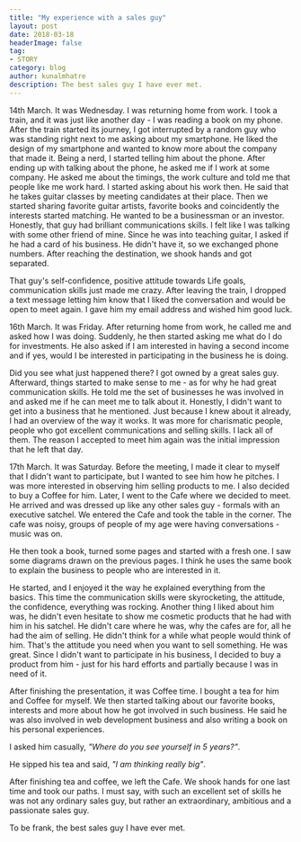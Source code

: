 ```yaml
---
title: "My experience with a sales guy"
layout: post
date: 2018-03-18
headerImage: false
tag:
- STORY
category: blog
author: kunalmhatre
description: The best sales guy I have ever met.
---
```


14th March. It was Wednesday. I was returning home from work. I took a train, and it was just like another day - I was reading a book on my phone. After the train started its journey, I got interrupted by a random guy who was standing right next to me asking about my smartphone. He liked the design of my smartphone and wanted to know more about the company that made it. Being a nerd, I started telling him about the phone. After ending up with talking about the phone, he asked me if I work at some company. He asked me about the timings, the work culture and told me that people like me work hard. I started asking about his work then. He said that he takes guitar classes by meeting candidates at their place. Then we started sharing favorite guitar artists, favorite books and coincidently the interests started matching. He wanted to be a businessman or an investor. Honestly, that guy had brilliant communications skills. I felt like I was talking with some other friend of mine. Since he was into teaching guitar, I asked if he had a card of his business. He didn't have it, so we exchanged phone numbers. After reaching the destination, we shook hands and got separated. 

That guy's self-confidence, positive attitude towards Life goals, communication skills just made me crazy. After leaving the train, I dropped a text message letting him know that I liked the conversation and would be open to meet again. I gave him my email address and wished him good luck.

16th March. It was Friday. After returning home from work, he called me and asked how I was doing. Suddenly, he then started asking me what do I do for investments. He also asked if I am interested in having a second income and if yes, would I be interested in participating in the business he is doing. 

Did you see what just happened there? I got owned by a great sales guy. Afterward, things started to make sense to me - as for why he had great communication skills. He told me the set of businesses he was involved in and asked me if he can meet me to talk about it. Honestly, I didn't want to get into a business that he mentioned. Just because I knew about it already, I had an overview of the way it works. It was more for charismatic people, people who got excellent communications and selling skills. I lack all of them. The reason I accepted to meet him again was the initial impression that he left that day. 

17th March. It was Saturday. Before the meeting, I made it clear to myself that I didn't want to participate, but I wanted to see him how he pitches. I was more interested in observing him selling products to me. I also decided to buy a Coffee for him. Later, I went to the Cafe where we decided to meet. He arrived and was dressed up like any other sales guy - formals with an executive satchel. We entered the Cafe and took the table in the corner. The cafe was noisy, groups of people of my age were having conversations - music was on. 

He then took a book, turned some pages and started with a fresh one. I saw some diagrams drawn on the previous pages. I think he uses the same book to explain the business to people who are interested in it. 

He started, and I enjoyed it the way he explained everything from the basics. This time the communication skills were skyrocketing, the attitude, the confidence, everything was rocking. Another thing I liked about him was, he didn't even hesitate to show me cosmetic products that he had with him in his satchel. He didn't care where he was, why the cafes are for, all he had the aim of selling. He didn't think for a while what people would think of him. That's the attitude you need when you want to sell something. He was great. Since I didn't want to participate in his business, I decided to buy a product from him - just for his hard efforts and partially because I was in need of it. 

After finishing the presentation, it was Coffee time. I bought a tea for him and Coffee for myself. We then started talking about our favorite books, interests and more about how he got involved in such business. He said he was also involved in web development business and also writing a book on his personal experiences.

I asked him casually, *"Where do you see yourself in 5 years?"*.

He sipped his tea and said, *"I am thinking really big"*. 

After finishing tea and coffee, we left the Cafe. We shook hands for one last time and took our paths. I must say, with such an excellent set of skills he was not any ordinary sales guy, but rather an extraordinary, ambitious and a passionate sales guy. 

To be frank, the best sales guy I have ever met. 